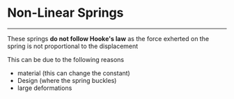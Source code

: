 # Non-Linear Springs
---

These springs **do not follow Hooke's law** as the force exherted on the spring is not proportional to the displacement

This can be due to the following reasons
- material (this can change the constant)
- Design (where the spring buckles)
- large deformations
